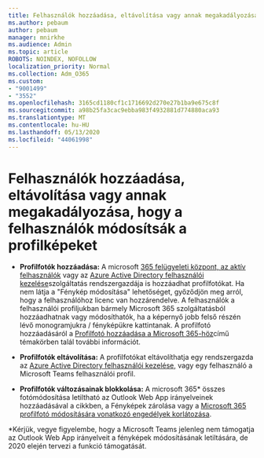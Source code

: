 ```yaml
---
title: Felhasználók hozzáadása, eltávolítása vagy annak megakadályozása, hogy a felhasználók módosítsák a profilképeket
ms.author: pebaum
author: pebaum
manager: mnirkhe
ms.audience: Admin
ms.topic: article
ROBOTS: NOINDEX, NOFOLLOW
localization_priority: Normal
ms.collection: Adm_O365
ms.custom:
- "9001499"
- "3552"
ms.openlocfilehash: 3165cd1180cf1c1716692d270e27b1ba9e675c8f
ms.sourcegitcommit: a98b25fa3cac9ebba983f4932881d774880aca93
ms.translationtype: MT
ms.contentlocale: hu-HU
ms.lasthandoff: 05/13/2020
ms.locfileid: "44061998"
---
```

# <a name="add-remove-or-prevent-users-from-changing-profile-photos"></a>Felhasználók hozzáadása, eltávolítása vagy annak megakadályozása, hogy a felhasználók módosítsák a profilképeket

- **Profilfotók hozzáadása:** A microsoft [365 felügyeleti központ, az aktív felhasználók](https://admin.microsoft.com/Adminportal/Home?source=applauncher#/users) vagy az [Azure Active Directory felhasználói kezelése](https://portal.azure.com/#blade/Microsoft_AAD_IAM/UsersManagementMenuBlade/AllUsers)szolgáltatás rendszergazdája is hozzáadhat profilfotókat.  Ha nem látja a "Fénykép módosítása" lehetőséget, győződjön meg arról, hogy a felhasználóhoz licenc van hozzárendelve. A felhasználók a felhasználói profiljukban bármely Microsoft 365 szolgáltatásból hozzáadhatnak vagy módosíthatók, ha a képernyő jobb felső részén lévő monogramjukra / fényképükre kattintanak. A profilfotó hozzáadásáról a [Profilfotó hozzáadása a Microsoft 365-höz](https://support.office.com/article/add-your-profile-photo-to-office-365-2eaf93fd-b3f1-43b9-9cdc-bdcd548435b7)című témakörben talál további információt.

- **Profilfotók eltávolítása:** A profilfotókat eltávolíthatja egy rendszergazda az [Azure Active Directory felhasználói kezelése,](https://portal.azure.com/#blade/Microsoft_AAD_IAM/UsersManagementMenuBlade/AllUsers) vagy egy felhasználó a Microsoft Teams felhasználói profil.

- **Profilfotók változásainak blokkolása:** A microsoft 365* összes fotómódosítása letiltható az Outlook Web App irányelveinek hozzáadásával a cikkben, a Fényképek zárolása vagy a [Microsoft 365 profilfotó módosítására vonatkozó engedélyek korlátozása](https://answers.microsoft.com/msoffice/forum/msoffice_o365admin-mso_manage/locking-photos-or-restricting-permissions-to/1d19ae4f-de5d-4c3d-a0ad-4b8b8ac32e3d).

*Kérjük, vegye figyelembe, hogy a Microsoft Teams jelenleg nem támogatja az Outlook Web App irányelveit a fényképek módosításának letiltására, de 2020 elején tervezi a funkció támogatását.
